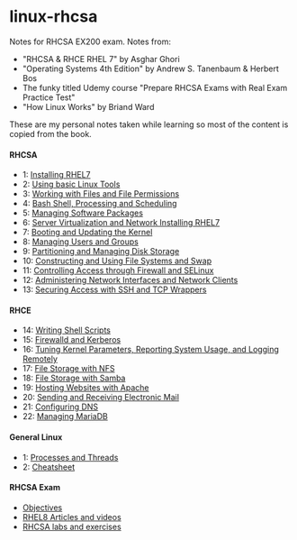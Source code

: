 # linux-rhcsa

Notes for RHCSA EX200 exam. Notes from:

* "RHCSA & RHCE RHEL 7" by Asghar Ghori
* "Operating Systems 4th Edition" by Andrew S. Tanenbaum & Herbert Bos
* The funky titled Udemy course "Prepare RHCSA Exams with Real Exam Practice Test"
* "How Linux Works" by Briand Ward

These are my personal notes taken while learning so most of the content is copied from the book.

#### RHCSA

* 1: [Installing RHEL7](chapters/installing_rhel.md)
* 2: [Using basic Linux Tools](chapters/basic_linux_tools.md)
* 3: [Working with Files and File Permissions](chapters/files_and_file_permissions.md)
* 4: [Bash Shell, Processing and Scheduling](chapters/bash_processing_scheduling.md)
* 5: [Managing Software Packages](chapters/software_packages.md)
* 6: [Server Virtualization and Network Installing RHEL7](chapters/server_virtualization_network_installing.md)
* 7: [Booting and Updating the Kernel](chapters/booting_kernel_logging.md)
* 8: [Managing Users and Groups](chapters/users_and_groups.md)
* 9: [Partitioning and Managing Disk Storage](chapters/partitioning_managing_disk_storage.md)
* 10: [Constructing and Using File Systems and Swap](chapters/constructing_using_file_systems.md)
* 11: [Controlling Access through Firewall and SELinux](chapters/firewall_and_SELinux.md)
* 12: [Administering Network Interfaces and Network Clients](chapters/network_interfaces_and_clients.md)
* 13: [Securing Access with SSH and TCP Wrappers](chapters/ssh_tcp_wrappers.md)

#### RHCE 

* 14: [Writing Shell Scripts](chapters/writing_shell_scripts.md)
* 15: [Firewalld and Kerberos](chapters/firewalld_and_kerberos.md)
* 16: [Tuning Kernel Parameters, Reporting System Usage, and Logging Remotely](chapters/kernel_parameters.md)
* 17: [File Storage with NFS](chapters/file_storage_with_nfs.md)
* 18: [File Storage with Samba](chapters/file_storage_with_samba.md)
* 19: [Hosting Websites with Apache](chapters/hosting_with_apache.md)
* 20: [Sending and Receiving Electronic Mail](chapters/electronic_mail.md)
* 21: [Configuring DNS](chapters/configuring_dns.md)
* 22: [Managing MariaDB](chapters/mariadb.md)

#### General Linux
* 1: [Processes and Threads](chapters/processes_and_threads.md)
* 2: [Cheatsheet](/chapters/cheats.md)

#### RHCSA Exam

* [Objectives](https://www.redhat.com/en/services/training/ex200-red-hat-certified-system-administrator-rhcsa-exam)
* [RHEL8 Articles and videos](https://www.certdepot.net/rhel-8-articles-and-videos/)
* [RHCSA labs and exercises](https://github.com/iahmad-khan/RHCSA)